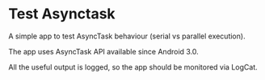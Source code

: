 Test Asynctask
==============

A simple app to test AsyncTask behaviour (serial vs parallel execution).

The app uses AsyncTask API available since Android 3.0.

All the useful output is logged, so the app should be monitored via LogCat.

